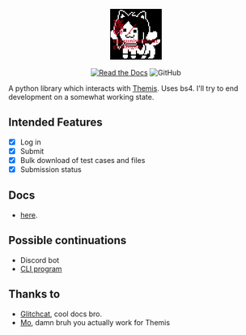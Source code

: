 <p align="center">
  <img src="https://github.com/Code-For-Groningen/temmies/blob/v1.1.0/docs/img/rugemmie.gif" />  
</p>
<p align="center">
<a href="https://temmies.confest.im"><img alt="Read the Docs" src="https://img.shields.io/readthedocs/temmies"></a>
<img alt="GitHub" src="https://img.shields.io/github/license/Code-For-Groningen/temmies">
</p>

A python library which interacts with [Themis](https://themis.housing.rug.nl/). Uses bs4. I'll try to end development on a somewhat working state. 

## Intended Features
* [x] Log in  
* [x] Submit
* [x] Bulk download of test cases and files
* [x] Submission status

## Docs
- [here](http://temmies.confest.im/).

## Possible continuations
* Discord bot
* [CLI program](https://github.com/Code-For-Groningen/temmies-cli)

## Thanks to
* [Glitchcat](https://glitchcat.github.io/themis-api/), cool docs bro.
* [Mo](https://github.com/Stylo2k), damn bruh you actually work for Themis
